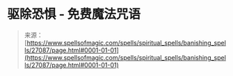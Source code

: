 <!--yml

category: 未分类

date: 2024-06-12 19:15:46

-->

# 驱除恐惧 - 免费魔法咒语

> 来源：[https://www.spellsofmagic.com/spells/spiritual_spells/banishing_spells/27087/page.html#0001-01-01](https://www.spellsofmagic.com/spells/spiritual_spells/banishing_spells/27087/page.html#0001-01-01)

